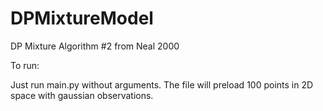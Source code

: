 DPMixtureModel
==============

DP Mixture Algorithm #2 from Neal 2000 


To run: 

Just run main.py without arguments. The file will preload 100 points in 2D space with gaussian observations. 
